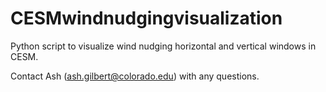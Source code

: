 # CESMwindnudgingvisualization
Python script to visualize wind nudging horizontal and vertical windows in CESM.

Contact Ash (ash.gilbert@colorado.edu) with any questions.
